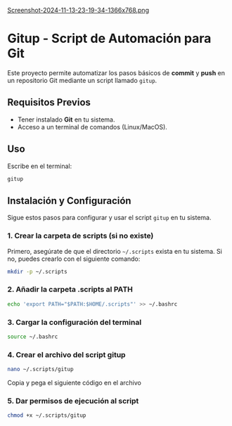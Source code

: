 [Screenshot-2024-11-13-23-19-34-1366x768.png](https://postimg.cc/RqjY4nQR)

# Gitup - Script de Automación para Git

Este proyecto permite automatizar los pasos básicos de **commit** y **push** en un repositorio Git mediante un script llamado `gitup`.

## Requisitos Previos
- Tener instalado **Git** en tu sistema.
- Acceso a un terminal de comandos (Linux/MacOS).


## Uso
Escribe en el terminal:

```bash
gitup
```

## Instalación y Configuración

Sigue estos pasos para configurar y usar el script `gitup` en tu sistema.

### 1. Crear la carpeta de scripts (si no existe)

Primero, asegúrate de que el directorio `~/.scripts` exista en tu sistema. Si no, puedes crearlo con el siguiente comando:

```bash
mkdir -p ~/.scripts
```

### 2. Añadir la carpeta .scripts al PATH

```bash
echo 'export PATH="$PATH:$HOME/.scripts"' >> ~/.bashrc
```
### 3. Cargar la configuración del terminal

```bash
source ~/.bashrc
```

### 4. Crear el archivo del script gitup

```bash
nano ~/.scripts/gitup
```
Copia y pega el siguiente código en el archivo

### 5. Dar permisos de ejecución al script

```bash
chmod +x ~/.scripts/gitup
```




